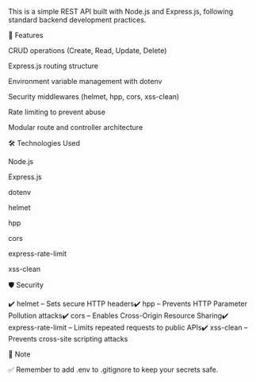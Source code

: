 This is a simple REST API built with Node.js and Express.js, following standard backend development practices.


🚀 Features

CRUD operations (Create, Read, Update, Delete)

Express.js routing structure

Environment variable management with dotenv

Security middlewares (helmet, hpp, cors, xss-clean)

Rate limiting to prevent abuse

Modular route and controller architecture


🛠️ Technologies Used

Node.js

Express.js

dotenv

helmet

hpp

cors

express-rate-limit

xss-clean


🛡️ Security

✔️ helmet – Sets secure HTTP headers✔️ hpp – Prevents HTTP Parameter Pollution attacks✔️ cors – Enables Cross-Origin Resource Sharing✔️ express-rate-limit – Limits repeated requests to public APIs✔️ xss-clean – Prevents cross-site scripting attacks


🔔 Note

✅ Remember to add .env to .gitignore to keep your secrets safe.
